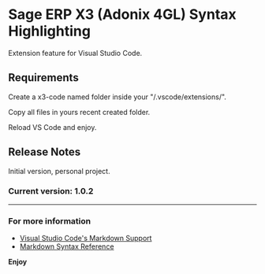 # Sage ERP X3 (Adonix 4GL) Syntax Highlighting 

Extension feature for Visual Studio Code. 


## Requirements

Create a x3-code named folder inside your "/.vscode/extensions/". 

Copy all files in yours recent created folder. 

Reload VS Code and enjoy.

## Release Notes

Initial version, personal project.

### Current version: 1.0.2

-----------------------------------------------------------------------------------------------------------

### For more information

* [Visual Studio Code's Markdown Support](http://code.visualstudio.com/docs/languages/markdown)
* [Markdown Syntax Reference](https://help.github.com/articles/markdown-basics/)

**Enjoy**